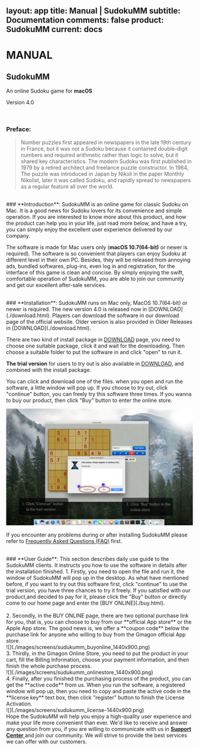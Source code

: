 layout: app
title: Manual | SudokuMM
subtitle: Documentation
comments: false
product: SudokuMM
current: docs
---

# MANUAL
## SudokuMM
An online Sudoku game for **macOS**

Version 4.0


<br>

 ### **Preface**:

>Number puzzles first appeared in newspapers in the late 19th century in France, but it was not a Sudoku because it contained double-digit numbers and required arithmetic rather than logic to solve, but it shared key characteristics. The modern Sudoku was first published in 1979 by a retired architect and freelance puzzle constructor. In 1984, The puzzle was introduced in Japan by Nikoli in the paper Monthly Nikolist, later it was called Sudoku, and rapidly spread to newspapers as a regular feature all over the world. 



<br>
 ### **Introduction**:
SudokuMM is an online game for classic Sudoku on Mac. It is a good news for Sudoku lovers for its convenience and simple operation. If you are interested to know more about this product, and how the product can help you in your life, just read more below, and have a try, you can simply enjoy the excellent user experience delivered by our company.

The software is made for Mac users only (**macOS 10.7(64-bit)** or newer is required). The software is so convenient that players can enjoy Sudoku at different level in their own PC. Besides, they will be released from annoying ads, bundled softwares, plug-ins, even log in and registration, for the interface of this game is clean and concise. By simply enjoying the swift, comfortable operation of SudokuMM, you are able to join our community and get our excellent after-sale services.  

<br>
### **Installation**:
SudokuMM runs on Mac only, MacOS 10.7(64-bit) or newer is required. The new version 4.0 is released now in [DOWNLOAD](./download.html).  Players can download the software in our download page of the official website. Older version is also provided in Older Releases in [DOWNLOAD](./download.html). 


There are two kind of install package in [DOWNLOAD](./download.html) page, you need to choose one suitable package, click it and wait for the downloading. Then choose a suitable folder to put the software in and click "open" to run it.   

**The trial version** for users to try out is also available in [DOWNLOAD](./download.html), and combined with the install package.


 You can click and download one of the files. when you open and run the software, a little window will pop up. If you choose to try out, click "continue" button, you can freely try this software three times. If you wanna to buy our product, then click "Buy" button to enter the online store. 

![](./images/screens/sudukumm_trail%20versio-1440x900.png) 

If you encounter any problems during or after installing SudokuMM please refer to [Frequently Asked Questions (FAQ)](./faq.html) first.


<br>
### **User Guide**:
This section describes daily use guide to the SudokuMM clients. It instructs you how to use the software in details after the installation finished.
1. Firstly, you need to open the file and run it, the window of SudokuMM will pop up in the desktop.  As what have mentioned before, if you want to try out this software first, click "continue" to use the trial version, you have three chances to try it freely. If you satisfied with our product,and decided to pay for it, please click the "Buy" button or directly come to our home page and enter the [BUY ONLINE](./buy.html).
<br>

<br>
2. Secondly, in the BUY ONLINE page, there are two optional purchase link for you, that is, you can choose to buy from our **official App store** or the Apple App store. The good news is, we offer a **coupon code** below the purchase link for anyone who willing to buy from the Gmagon official App store. 
<br>
![](./images/screens/sudukumm_buyonline_1440x900.png) 
<br>
3. Thirdly, in the Gmagon Online Store, you need to put the product in your cart, fill the Billing Information, choose your payment information, and then finish the whole purchase process.
<br>
![](./images/screens/sudukumm_onlinestore_1440x900.png) 
<br>
4. Finally, after you finished the purchasing process of the product, you can get the **active code** from us. When you run the software, a registered window will pop up, then you need to copy and paste the active code in the **license key** text box, then click "register" button to finish the License Activation.
<br>
![](./images/screens/sudukumm_license-1440x900.png)  
<br>
Hope the SudokuMM will help you enjoy a high-quality user experience and make your life more convenient than ever. We'd like to receive and answer any question from you, if you are willing to communicate with us in <a href="https://gitter.im/Gmagon/support" target="_blank"> <strong>Support Center</strong> </a> and join our community. We will strive to provide the best services we can offer with our customers. 
